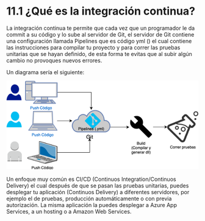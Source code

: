 # 11.1 ¿Qué es la integración continua?

La integración continua te permite que cada vez que un programador le da commit a su código y lo sube al servidor de Git, el servidor de Git contiene una configuración llamada Pipelines que es código yml () el cual contiene las instrucciones para compilar tu proyecto y para correr las pruebas unitarias que se hayan definido, de esta forma te evitas que al subir algún cambio no provoques nuevos errores.

Un diagrama sería el siguiente:

![](<../.gitbook/assets/image (261).png>)

Un enfoque muy común es CI/CD (Continuos Integration/Continuos Delivery) el cual después de que se pasan las pruebas unitarias, puedes desplegar tu aplicación (Continuos Delivery) a diferentes servidores, por ejemplo el de pruebas, producción automáticamente o con previa autorización. La misma aplicación la puedes desplegar a Azure App Services, a un hosting o a Amazon Web Services.
